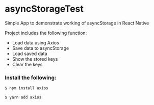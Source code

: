 # asyncStorageTest
Simple App to demonstrate working of asyncStorage in React Native

Project includes the following function:

 - Load data using Axios
 - Save data to asyncStorage
 - Load saved data
 - Show the stored keys
 - Clear the keys
 
 ### Install the following:

```sh
$ npm install axios
```
```sh
$ yarn add axios

